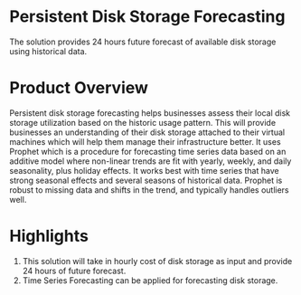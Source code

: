 # Persistent Disk Storage Forecasting
The solution provides 24 hours future forecast of available disk storage using historical data.

# Product Overview
Persistent disk storage forecasting helps businesses assess their local disk storage utilization based on the historic usage pattern. This will provide businesses an understanding of their disk storage attached to their virtual machines which will help them manage their infrastructure better. It uses Prophet which is a procedure for forecasting time series data based on an additive model where non-linear trends are fit with yearly, weekly, and daily seasonality, plus holiday effects. It works best with time series that have strong seasonal effects and several seasons of historical data. Prophet is robust to missing data and shifts in the trend, and typically handles outliers well.

# Highlights
1. This solution will take in hourly cost of disk storage as input and provide 24 hours of future forecast. 
2.  Time Series Forecasting can be applied for forecasting disk storage.


